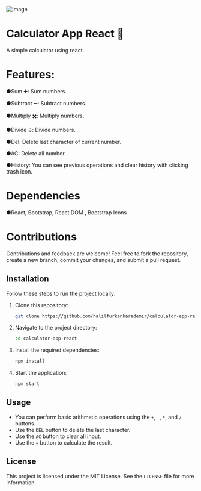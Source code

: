 ![image](https://github.com/user-attachments/assets/c41e2de9-b09d-4bbb-b7a5-226f7c5020ef)

# Calculator App React 🔢
A simple calculator using react.
# Features:
●Sum ➕: Sum numbers.

●Subtract ➖: Subtract numbers.

●Multiply ✖️: Multiply numbers. 

●Divide ➗: Divide numbers. 

●Del: Delete last character of current number. 

●AC: Delete all number. 

●History: You can see previous operations and clear history with clicking trash icon.


# Dependencies
●React, Bootstrap, React DOM , Bootstrap Icons

# Contributions
Contributions and feedback are welcome! Feel free to fork the repository, create a new branch, commit your changes, and submit a pull request.

## Installation

Follow these steps to run the project locally:

1. Clone this repository:
    ```bash
    git clone https://github.com/halilfurkankarademir/calculator-app-react.git
    ```
2. Navigate to the project directory:
    ```bash
    cd calculator-app-react
    ```
3. Install the required dependencies:
    ```bash
    npm install
    ```
4. Start the application:
    ```bash
    npm start
    ```

## Usage

- You can perform basic arithmetic operations using the `+`, `-`, `*`, and `/` buttons.
- Use the `DEL` button to delete the last character.
- Use the `AC` button to clear all input.
- Use the `=` button to calculate the result.


## License

This project is licensed under the MIT License. See the `LICENSE` file for more information.

